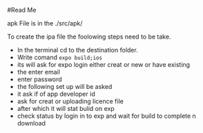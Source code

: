 #Read Me

apk File is in the ./src/apk/ 

To create the ipa file the foolowing steps need to be take.

- In the terminal cd to the destination folder. 
- Write comand `expo build;ios`
- its will ask for expo login either creat or new or have existing
- the enter email
- enter password
- the following set up will be asked
- it ask if of app developer id
- ask for creat or uploading licence file
- after which it will stat bulid on exp
- check status by login in to exp and wait for build to complete n download